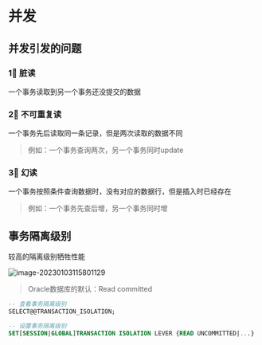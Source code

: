 # 并发



## 并发引发的问题

### 1⃣️ 脏读

一个事务读取到另一个事务还没提交的数据

### 2⃣️ 不可重复读

一个事务先后读取同一条记录，但是两次读取的数据不同

> 例如：一个事务查询两次，另一个事务同时update

### 3⃣️ 幻读

一个事务按照条件查询数据时，没有对应的数据行，但是插入时已经存在

> 例如：一个事务先查后增，另一个事务同时增





## 事务隔离级别

较高的隔离级别牺牲性能

![image-20230103115801129](https://xingqiu-tuchuang-1256524210.cos.ap-shanghai.myqcloud.com/3978/image-20230103115801129.png)

> Oracle数据库的默认：Read committed

 

```sql
-- 查看事务隔离级别
SELECT@@TRANSACTION_ISOLATION;

-- 设置事务隔离级别
SET[SESSION|GLOBAL]TRANSACTION ISOLATION LEVER {READ UNCOMMITTED|...}
```

